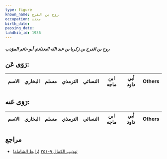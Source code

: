 ```yaml
---
type: figure
known_name: روح بن الفرج
occupation: محدث
birth_date:
passing_date:
tahdhib_id: 1936
---
```

##### روح بن الفرج بن زكريا بن عبد الله البغدادي أبو حاتم المؤدب

## رَوَى عَن:
| الاسم | البخاري | مسلم | الترمذي | النسائي | ابن ماجه | أبي داود | Others |
| ----- | ------- | ---- | ------- | ------- | -------- | -------- | ------ |
## رَوَى عَنه:
| الاسم | البخاري | مسلم | الترمذي | النسائي | ابن ماجه | أبي داود | Others |
| ----- | ------- | ---- | ------- | ------- | -------- | -------- | ------ |
## مراجع
- [تهذيب الكمال ٩-٢٥١](obsidian://open?vault=Tahdhib-al-Kamal&file=Figures/١٩٣٦-روح%20بن%20الفرج%20بن%20زكريا%20بن%20عبد%20الله%20البغدادي%20أبو%20حاتم%20المؤدب) ([رابط الشاملة](https://shamela.ws/book/3722/4491))